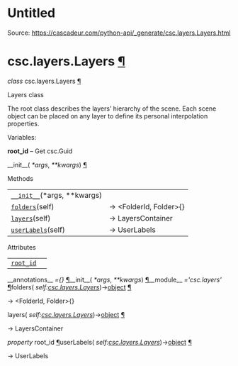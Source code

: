 # Untitled

Source: https://cascadeur.com/python-api/_generate/csc.layers.Layers.html

# csc.layers.Layers [¶](https://cascadeur.com/python-api/_generate/csc.layers.Layers.html\#csc-layers-layers "Permalink to this heading")

_class_ csc.layers.Layers [¶](https://cascadeur.com/python-api/_generate/csc.layers.Layers.html#csc.layers.Layers "Permalink to this definition")

Layers class

The root class describes the layers’ hierarchy of the scene.
Each scene object can be placed on any layer to define its personal interpolation properties.

Variables:

**root\_id** – Get csc.Guid

\_\_init\_\_( _\*args_, _\*\*kwargs_) [¶](https://cascadeur.com/python-api/_generate/csc.layers.Layers.html#csc.layers.Layers.__init__ "Permalink to this definition")

Methods

|     |     |
| --- | --- |
| [`__init__`](https://cascadeur.com/python-api/csc.html#csc.layers.Layers.__init__ "csc.layers.Layers.__init__")(\*args, \*\*kwargs) |  |
| [`folders`](https://cascadeur.com/python-api/csc.html#csc.layers.Layers.folders "csc.layers.Layers.folders")(self) | -\> <FolderId, Folder>{} |
| [`layers`](https://cascadeur.com/python-api/csc.html#csc.layers.Layers.layers "csc.layers.Layers.layers")(self) | -\> LayersContainer |
| [`userLabels`](https://cascadeur.com/python-api/csc.html#csc.layers.Layers.userLabels "csc.layers.Layers.userLabels")(self) | -\> UserLabels |

Attributes

|     |     |
| --- | --- |
| [`root_id`](https://cascadeur.com/python-api/csc.html#csc.layers.Layers.root_id "csc.layers.Layers.root_id") |  |

\_\_annotations\_\_ _={}_ [¶](https://cascadeur.com/python-api/_generate/csc.layers.Layers.html#csc.layers.Layers.__annotations__ "Permalink to this definition")\_\_init\_\_( _\*args_, _\*\*kwargs_) [¶](https://cascadeur.com/python-api/_generate/csc.layers.Layers.html#id0 "Permalink to this definition")\_\_module\_\_ _='csc.layers'_ [¶](https://cascadeur.com/python-api/_generate/csc.layers.Layers.html#csc.layers.Layers.__module__ "Permalink to this definition")folders( _self:[csc.layers.Layers](https://cascadeur.com/python-api/csc.html#csc.layers.Layers "csc.layers.Layers")_)→[object](https://docs.python.org/3/library/functions.html#object "(in Python v3.13)") [¶](https://cascadeur.com/python-api/_generate/csc.layers.Layers.html#csc.layers.Layers.folders "Permalink to this definition")

-\> <FolderId, Folder>{}

layers( _self:[csc.layers.Layers](https://cascadeur.com/python-api/csc.html#csc.layers.Layers "csc.layers.Layers")_)→[object](https://docs.python.org/3/library/functions.html#object "(in Python v3.13)") [¶](https://cascadeur.com/python-api/_generate/csc.layers.Layers.html#csc.layers.Layers.layers "Permalink to this definition")

-\> LayersContainer

_property_ root\_id [¶](https://cascadeur.com/python-api/_generate/csc.layers.Layers.html#csc.layers.Layers.root_id "Permalink to this definition")userLabels( _self:[csc.layers.Layers](https://cascadeur.com/python-api/csc.html#csc.layers.Layers "csc.layers.Layers")_)→[object](https://docs.python.org/3/library/functions.html#object "(in Python v3.13)") [¶](https://cascadeur.com/python-api/_generate/csc.layers.Layers.html#csc.layers.Layers.userLabels "Permalink to this definition")

-\> UserLabels